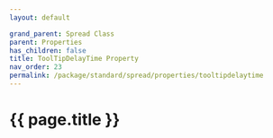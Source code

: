 ```yaml
---
layout: default

grand_parent: Spread Class
parent: Properties
has_children: false
title: ToolTipDelayTime Property
nav_order: 23
permalink: /package/standard/spread/properties/tooltipdelaytime
---
```

# {{ page.title }}
